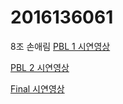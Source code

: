 # 2016136061

8조 손애림
[PBL 1 시연영상](https://www.youtube.com/watch?v=JN3d7c0i4_Q&feature=share)

[PBL 2 시연영상](https://www.youtube.com/watch?v=RSvqPZ2ZGMc&feature=share)

[Final 시연영상](https://youtu.be/PNldklhvL8w)
